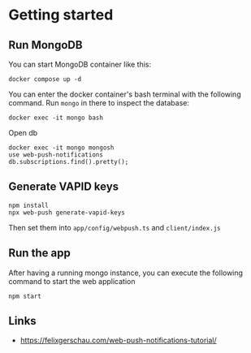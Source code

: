 # Getting started

## Run MongoDB

You can start MongoDB container like this:

```
docker compose up -d
```

You can enter the docker container's bash terminal with the following command. Run `mongo` in there to inspect the database:

```
docker exec -it mongo bash
```

Open db
```
docker exec -it mongo mongosh
use web-push-notifications
db.subscriptions.find().pretty();
```

## Generate VAPID keys
```
npm install
npx web-push generate-vapid-keys
```

Then set them into `app/config/webpush.ts` and `client/index.js`

## Run the app

After having a running mongo instance, you can execute the following command to start the web application

```
npm start
```

## Links
* https://felixgerschau.com/web-push-notifications-tutorial/

